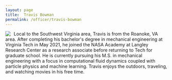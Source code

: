 ```yaml
---
layout: page
title:  Travis Bowman
permalink: /officer/travis-bowman
---
```


<div>
<img class="headshot" style="float: left; padding-right:10px" src="{{ site.baseurl }}/uploads/headshots/travis-bowman.jpg">
</div>
Local to the Southwest Virginia area, Travis is from the Roanoke, VA area. After completing his bachelor's degree in mechanical engineering at Virginia Tech in May 2021, he joined the NASA Academy at Langley Research Center as a research associate before returning to Tech for graduate school. He is currently pursuing his M.S. in mechanical engineering with a focus in computational fluid dynamics coupled with particle physics and machine learning. Travis enjoys the outdoors, traveling, and watching movies in his free time.